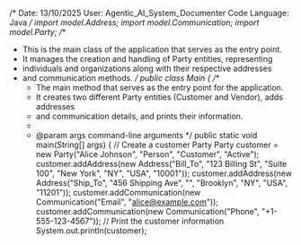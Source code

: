 /*
Date: 13/10/2025
User: Agentic_AI_System_Documenter
Code Language: Java
*/
import model.Address;
import model.Communication;
import model.Party;
/**
 * This is the main class of the application that serves as the entry point.
 * It manages the creation and handling of Party entities, representing
 * individuals and organizations along with their respective addresses
 * and communication methods.
 */
public class Main {
    /**
     * The main method that serves as the entry point for the application.
     * It creates two different Party entities (Customer and Vendor), adds addresses
     * and communication details, and prints their information.
     *
     * @param args command-line arguments
     */
    public static void main(String[] args) {
        // Create a customer Party
        Party customer = new Party("Alice Johnson", "Person", "Customer", "Active");
        customer.addAddress(new Address("Bill_To", "123 Billing St", "Suite 100", "New York", "NY", "USA", "10001"));
        customer.addAddress(new Address("Ship_To", "456 Shipping Ave", "", "Brooklyn", "NY", "USA", "11201"));
        customer.addCommunication(new Communication("Email", "alice@example.com"));
        customer.addCommunication(new Communication("Phone", "+1-555-123-4567"));
        // Print the customer information
        System.out.println(customer);